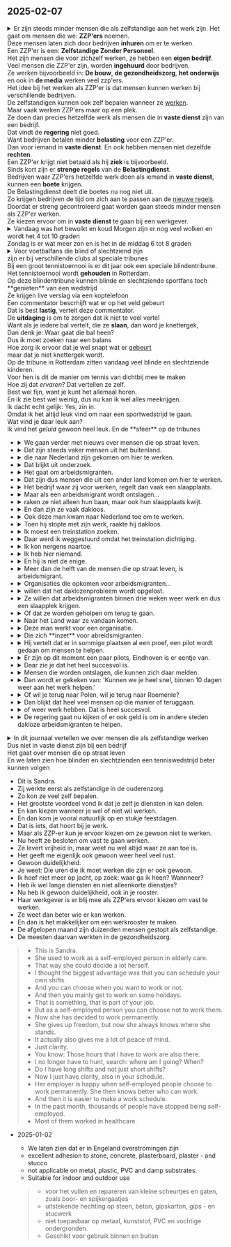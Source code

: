 ## 2025-02-07 

<details><summary> 
Er zijn steeds minder mensen die als zelfstandige aan het werk zijn. 
Het gaat om mensen die we: <strong>ZZP'ers</strong> noemen. <br>
Deze mensen laten zich door bedrijven <strong>inhuren</strong> om er te werken. <br>
Een ZZP'er is een: <strong>Zelfstandige Zonder Personeel</strong>. <br>
Het zijn mensen die voor zichzelf werken, ze hebben een <strong>eigen bedrijf</strong>. <br>
Veel mensen die ZZP'er zijn, worden <strong>ingehuurd</strong> door bedrijven. <br>
Ze werken bijvoorbeeld in: <strong>De bouw</strong>, <strong>de gezondheidszorg</strong>, <strong>het onderwijs</strong> en ook in <strong>de media</strong> werken veel zzp'ers. <br>
Het idee bij het werken als ZZP'er is dat mensen kunnen werken bij verschillende bedrijven. <br>
De zelfstandigen kunnen ook zelf bepalen wanneer ze <u>werken</u>. <br>
Maar vaak werken ZZP'ers maar op een plek. <br>
Ze doen dan precies hetzelfde werk als mensen die in <strong>vaste dienst</strong> zijn van een bedrijf. <br>
Dat vindt de <strong>regering</strong> niet goed. <br>
Want bedrijven betalen minder <strong>belasting</strong> voor een ZZP'er. <br>
Dan voor iemand in <strong>vaste dienst</strong>. En ook hebben mensen niet dezelfde <strong>rechten</strong>. <br>
Een ZZP'er krijgt niet betaald als hij <strong>ziek</strong> is bijvoorbeeld. <br>
Sinds kort zijn er <strong>strenge regels</strong> van de <strong>Belastingdienst</strong>. <br>
Bedrijven waar ZZP'ers hetzelfde werk doen als iemand in <strong>vaste dienst</strong>, kunnen een <strong>boete</strong> krijgen. <br>
De Belastingdienst deelt die boetes nu nog niet uit. <br>
Zo krijgen bedrijven de tijd om zich aan te passen aan de <u>nieuwe regels</u>. <br>
Doordat er streng gecontroleerd gaat worden gaan steeds minder mensen als ZZP'er werken. <br>
Ze kiezen ervoor om in <strong>vaste dienst</strong> te gaan bij een werkgever. <br>
</summary>

<br>

> There are fewer and fewer people who work as self-employed people. 
> These are people we call: <strong>ZZP'ers</strong>. <br>
> These people are <strong>hired</strong> by companies to work there. <br>
> A ZZP'er is a: <strong>Self-employed person without personnel</strong>. <br>
> These are people who work for themselves, they have their <strong>own company</strong>. <br>
> Many people who are ZZP'ers are <strong>hired</strong> by companies. <br>
> For example, they work in: <strong>Construction</strong>, <strong>healthcare</strong>, <strong>education</strong> and many ZZP'ers also work in <strong>the media</strong>. <br>
> The idea behind working as a ZZP'er is that people can work for different companies. <br>
> The self-employed can also decide for themselves when they <u>work</u>. <br>
> But ZZP'ers often only work in one place. <br>
> They then do exactly the same work as people who are <strong>permanently employed</strong> by a company. <br>
> The government does not like that. <br>
> Because companies pay less <strong>tax</strong> for a ZZP'er. <br>
> Than for someone with <strong>permanent employment</strong>. And people do not have the same <strong>rights</strong> either. <br>
> A self-employed person does not get paid if he is <strong>sick</strong>, for example. <br>
> The Tax Authorities have recently introduced <strong>strict rules</strong>. <br>
> Companies where self-employed people do the same work as someone with a <strong>permanent employment contract</strong> can be <strong>fined</strong>. <br>
> The Tax Authorities are not yet issuing these fines. <br>
> This gives companies time to adapt to the <u>new rules</u>. <br>
> Because strict checks will be carried out, fewer and fewer people will work as self-employed people. <br>
> They choose to become <strong>permanently employed</strong> by an employer. <br>

</details>

<details><summary>
Vandaag was het bewolkt en koud
Morgen zijn er nog veel wolken en wordt het 4 tot 10 graden <br>
Zondag is er wat meer zon en is het in de middag 6 tot 8 graden<br></summary>
<br>
Today it was cloudy and cold
Tomorrow there will still be a lot of clouds and it will be 4 to 10 degrees <br>
Sunday there will be a bit more sun and it will be 6 to 8 degrees in the afternoon<br></details>

<details><summary> Voor voetbalfans die blind of slechtziend zijn <br>
zijn er bij verschillende clubs al speciale tribunes <br>
Bij een groot tennistoernooi is er dit jaar ook een speciale blindentribune.<br>
Het tennistoernooi wordt <strong>gehouden</strong> in Rotterdam. <br>
Op deze blindentribune kunnen blinde en slechtziende sportfans toch **genieten** van een wedstrijd<br>
Ze krijgen live verslag via een koptelefoon <br>
Een commentator bescrhijft wat er op het veld <stron>gebeurt</strong><br>
Dat is best <strong>lastig</strong>, vertelt deze commentator.<br>
De <strong>uitdaging</strong> is om te zorgen dat ik niet te veel vertel<br>
Want als je iedere bal vertelt, die ze <strong>slaan</strong>, dan word je knettergek,<br>
Dan denk je: Waar gaat die bal heen?<br>
Dus ik moet zoeken naar een balans<br>
Hoe zorg ik ervoor dat je wel snapt wat er <u>gebeurt</u> <br>
maar dat je niet knettergek wordt.<br>
Op de tribune in Rotterdam zitten vandaag veel blinde en slechtziende kinderen. <br>
Voor hen is dit de manier om tennis van dichtbij mee te maken<br>
Hoe zij dat <em>ervaren</em>? Dat vertellen ze zelf. <br> 
Best wel fijn, want je kunt het allemaal horen. <br> 
En ik zie best wel weinig, dus nu kan ik wel alles meekrijgen.<br>
Ik dacht echt gelijk: Yes, zin in.<br> 
Omdat ik het altijd leuk vind om naar een sportwedstrijd te gaan.<br>
Wat vind je daar leuk aan? <br>
Ik vind het <em>geluid</em> gewoon heel leuk. En de **sfeer** op de tribunes<br>
</summary>
<br>
For football fans who are blind or partially sighted <br>
there are already special stands at various clubs <br>
At a major tennis tournament this year there will also be a special stand for the blind.<br>
The tennis tournament will be <strong>held</strong> in Rotterdam. <br>
In this blind stand, blind and partially sighted sports fans can still **enjoy** a match<br>
They get a live **report** via headphones <br>
A commentator describes what **is happening** on the field<br>
That is quite difficult, says this commentator.<br>
The challenge is to make sure I don't tell too much<br>
Because if you tell every ball they hit, you go crazy,<br>
Then you think: Where is that ball going?<br>
So I have to find a balance<br>
How do I make sure that you understand what is **happening** <br>
but that you don't go crazy.<br>
There are many blind and partially sighted children in the stands in Rotterdam today. <br>
For them, this is the way to experience tennis up close<br>
How do they experience that? They tell you themselves. <br>
Quite nice, because you can hear it all. <br>
And I see very little, so now I can catch everything.<br>
I immediately thought: Yes, I'm looking forward to it.<br>
Because I always enjoy going to a sports match.<br>
What do you like about it? <br>
I just really like the sound. And the **atmosphere** in the stands<br>
</details>

- <details><summary>  We gaan verder met nieuws over mensen die op straat leven.  
  </summary><br> We continue with news about people living on the streets.
  </details>
- <details><summary> Dat zijn steeds vaker mensen uit het buitenland.
  </summary><br> These are increasingly people from abroad.  </details>
- <details><summary> die naar Nederland zijn gekomen om hier te werken.
  </summary><br>  who have come to the Netherlands to work here.  </details>
- <details><summary> Dat blijkt uit onderzoek.
  </summary><br> This is evident from research.   </details>
- <details><summary> Het gaat om arbeidsmigranten.
  </summary><br>   These are migrant workers. </details>
- <details><summary> Dat zijn dus mensen die uit een ander land komen om hier te werken.
      </summary><br>   These are people who come from another country to work here. </details>
- <details><summary> Het bedrijf waar zij voor werken, regelt dan vaak een slaapplaats.
      </summary><br>    The company they work for often arranges a place to sleep. </details>
- <details><summary> Maar als een arbeidsmigrant wordt ontslagen... 
      </summary><br>   But when a migrant worker is fired... </details>
- <details><summary> raken ze niet alleen hun baan, maar ook hun slaapplaats kwijt.
      </summary><br>   they not only lose their job, but also their place to sleep. </details>
- <details><summary> En dan zijn ze vaak dakloos.
      </summary><br>  And then they are often homeless.  </details>
- <details><summary> Ook deze man kwam naar Nederland toe om te werken.
      </summary><br>  This man also came to the Netherlands to work.  </details>
- <details><summary> Toen hij stopte met zijn werk, raakte hij dakloos.
      </summary><br>  When he stopped working, he became homeless.  </details>
- <details><summary> Ik moest een treinstation zoeken.
      </summary><br>    I had to find a train station. </details>
- <details><summary> Daar werd ik weggestuurd omdat het treinstation dichtiging.
      </summary><br>   I was sent away because the train station was closing. </details>
- <details><summary> Ik kon nergens naartoe. 
      </summary><br>   I had nowhere to go. </details>
- <details><summary> Ik heb hier niemand.
      </summary><br>    I have no one here</details>
- <details><summary> En hij is niet de enige.
      </summary><br>    And he is not the only one </details>
- <details><summary> Meer dan de helft van de mensen die op straat leven, is arbeidsmigrant.
      </summary><br>    More than half of the people living on the streets are migrant workers</details>
- <details><summary> Organisaties die opkomen voor arbeidsmigranten...
      </summary><br>    Organizations that stand up for migrant workers</details>
- <details><summary> willen dat het daklozenprobleem wordt opgelost.
      </summary><br>    Want the homeless problem to be solved</details>
- <details><summary> Ze willen dat arbeidsmigranten binnen drie weken weer werk en dus een slaapplek krijgen.
      </summary><br>    They want migrant workers to get work and a place to sleep within three weeks</details>
- <details><summary> Of dat ze worden geholpen om terug te gaan.
      </summary><br>    or they are helped return back</details>
- <details><summary> Naar het Land waar ze vandaan komen.
      </summary><br>    to the country they came from</details>
- <details><summary> Deze man werkt voor een organisatie.
      </summary><br>    This man works for an organization</details>
- <details><summary> Die zich **inzet** voor abreidsmigranten.
  </summary><br>   That is committed to immigrant workers </details>
- <details><summary> Hij vertelt dat er in sommige plaatsen al een proef, een pilot wordt gedaan om mensen te helpen.
  </summary><br>    He tells that in some places a trial, a pilot is already being done to help people</details>
- <details><summary> Er zijn op dit moment een paar pilots, Eindhoven is er eentje van.
      </summary><br>    There are a few pilots at the moment, Eindhoven is one of them</details>
- <details><summary> Daar zie je dat het heel succesvol is.
      </summary><br>    There you can see it is very successful</details>
- <details><summary> Mensen die worden ontslagen, die kunnen zich daar melden.
      </summary><br>    People who are fired, they can report there</details>
- <details><summary> Dan wordt er gekeken van: 'Kunnen we je heel snel, binnen 10 dagen weer aan het werk helpen.'
      </summary><br>  Then they look at: Can we help you get back work very quickly within 10 days  </details>
- <details><summary> Of wil je terug naar Polen, wil je terug naar Roemenie?
      </summary><br>    Or will you go back to Poland or Romania</details>
- <details><summary> Dan blijkt dat heel veel mensen op die manier of teruggaan.
      </summary><br>    Then it is seen that many people go back in this manner</details>
- <details><summary> of weer werk hebben. Dat is heel succesvol.
      </summary><br>    or have work again. That is very successful</details>
- <details><summary> De regering gaat nu kijken of er ook geld is om in andere steden dakloze arbeidsmigranten te helpen.
      </summary><br>    The govt. is now looking if there is money also to help other cities' homless migrants</details>
<details><summary>
In dit journaal vertellen we over mensen die als zelfstandige werken <br>
Dus niet in vaste dienst zijn bij een bedrijf <br>
Het gaat over mensen die op straat leven <br>
En we laten zien hoe blinden en slechtzienden een tenniswedstrijd beter kunnen volgen <br>
</summary><br>
In this journal we talk about people who work as self-employed people <br>
So they are not permanently employed by a company <br>
It is about people who live on the street <br>
And we show how blind and partially sighted people can follow a tennis match better <br>
</details>


- Dit is Sandra. 
- Zij werkte eerst als zelfstandige in de ouderenzorg. 
- Zo kon ze veel zelf bepalen. 
- Het grootste voordeel vond ik dat je zelf je diensten in kan delen.
- En kan kiezen wanneer je wel of niet wil werken. 
- En dan kom je vooral natuurlijk op en stukje feestdagen. 
- Dat is iets, dat hoort bij je werk. 
- Maar als ZZP-er kun je ervoor kiezen om ze gewoon niet te werken. 
- Nu heeft ze besloten om vast te gaan werken.
- Ze levert vrijheid in, maar weet nu wel altijd waar ze aan toe is.
- Het geeft me eigenlijk ook gewoon weer heel veel rust.
- Gewoon duidelijkheid.
- Je weet: Die uren die ik moet werken die zijn er ook gewoon.
- Ik hoef niet meer op jacht, op zoek: waar ga ik heen? Wannneer?
- Heb ik wel lange diensten en niet alleenkorte dienstjes?
- Nu heb ik gewoon duidelijkheid, ook in je rooster.
- Haar werkgever is er blij mee als ZZP'ers ervoor kiezen om vast te werken.
- Ze weet dan beter wie er kan werken.
- En dan is het makkelijker om een werkrooster te maken.
- De afgelopen maand zijn duizenden mensen gestopt als zelfstandige.
- De meesten daarvan werkten in de gezondheidszorg.
> - This is Sandra.
> - She used to work as a self-employed person in elderly care.
> - That way she could decide a lot herself.
> - I thought the biggest advantage was that you can schedule your own shifts.
> - And you can choose when you want to work or not.
> - And then you mainly get to work on some holidays.
> - That is something, that is part of your job.
> - But as a self-employed person you can choose not to work them.
> - Now she has decided to work permanently.
> - She gives up freedom, but now she always knows where she stands.
> - It actually also gives me a lot of peace of mind.
> - Just clarity.
> - You know: Those hours that I have to work are also there.
> - I no longer have to hunt, search: where am I going? When?
> - Do I have long shifts and not just short shifts?
> - Now I just have clarity, also in your schedule.
> - Her employer is happy when self-employed people choose to work permanently. She then knows better who can work.
> - And then it is easier to make a work schedule.
> - In the past month, thousands of people have stopped being self-employed.
> - Most of them worked in healthcare.

    
 
- 2025-01-02

    - We laten zien dat er in Engeland overstromingen zijn
    - excellent adhesion to stone, concrete, plasterboard, plaster - and stucco
    - not applicable on metal, plastic, PVC and damp substrates.
    - Suitable for indoor and outdoor use

    > - voor het vullen en repareren van kleine scheurtjes en gaten, zoals boor- en spijkergaatjes
    > - uitstekende hechting op steen, beton, gipskarton, gips - en stucwerk
    > - niet toepasbaar op metaal, kunststof, PVC en vochtige ondergronden.
    > - Geschikt voor gebruik binnen en buiten